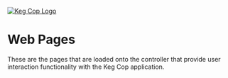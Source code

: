 [![Keg Cop Logo](foo.png "Keg Cop")](http://www.kegcop.com/)

# Web Pages

These are the pages that are loaded onto the controller that provide user interaction functionality with the Keg Cop application.
